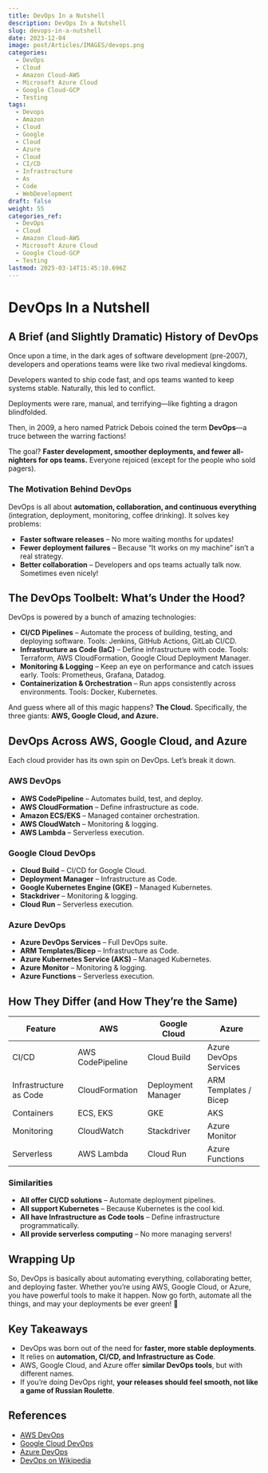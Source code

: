 ```yaml
---
title: DevOps In a Nutshell
description: DevOps In a Nutshell
slug: devops-in-a-nutshell
date: 2023-12-04
image: post/Articles/IMAGES/devops.png
categories:
  - DevOps
  - Cloud
  - Amazon Cloud-AWS
  - Microsoft Azure Cloud
  - Google Cloud-GCP
  - Testing
tags:
  - Devops
  - Amazon
  - Cloud
  - Google
  - Cloud
  - Azure
  - Cloud
  - CI/CD
  - Infrastructure
  - As
  - Code
  - WebDevelopment
draft: false
weight: 55
categories_ref:
  - DevOps
  - Cloud
  - Amazon Cloud-AWS
  - Microsoft Azure Cloud
  - Google Cloud-GCP
  - Testing
lastmod: 2025-03-14T15:45:10.696Z
---
```

# DevOps In a Nutshell

## A Brief (and Slightly Dramatic) History of DevOps

Once upon a time, in the dark ages of software development (pre-2007), developers and operations teams were like two rival medieval kingdoms.

Developers wanted to ship code fast, and ops teams wanted to keep systems stable. Naturally, this led to conflict.

Deployments were rare, manual, and terrifying—like fighting a dragon blindfolded.

Then, in 2009, a hero named Patrick Debois coined the term **DevOps**—a truce between the warring factions!

The goal? **Faster development, smoother deployments, and fewer all-nighters for ops teams.** Everyone rejoiced (except for the people who sold pagers).

### The Motivation Behind DevOps

DevOps is all about **automation, collaboration, and continuous everything** (integration, deployment, monitoring, coffee drinking). It solves key problems:

* **Faster software releases** – No more waiting months for updates!
* **Fewer deployment failures** – Because “It works on my machine” isn’t a real strategy.
* **Better collaboration** – Developers and ops teams actually talk now. Sometimes even nicely!

## The DevOps Toolbelt: What’s Under the Hood?

DevOps is powered by a bunch of amazing technologies:

* **CI/CD Pipelines** – Automate the process of building, testing, and deploying software. Tools: Jenkins, GitHub Actions, GitLab CI/CD.
* **Infrastructure as Code (IaC)** – Define infrastructure with code. Tools: Terraform, AWS CloudFormation, Google Cloud Deployment Manager.
* **Monitoring & Logging** – Keep an eye on performance and catch issues early. Tools: Prometheus, Grafana, Datadog.
* **Containerization & Orchestration** – Run apps consistently across environments. Tools: Docker, Kubernetes.

And guess where all of this magic happens? **The Cloud.** Specifically, the three giants: **AWS, Google Cloud, and Azure.**

## DevOps Across AWS, Google Cloud, and Azure

Each cloud provider has its own spin on DevOps. Let’s break it down.

### AWS DevOps

* **AWS CodePipeline** – Automates build, test, and deploy.
* **AWS CloudFormation** – Define infrastructure as code.
* **Amazon ECS/EKS** – Managed container orchestration.
* **AWS CloudWatch** – Monitoring & logging.
* **AWS Lambda** – Serverless execution.

### Google Cloud DevOps

* **Cloud Build** – CI/CD for Google Cloud.
* **Deployment Manager** – Infrastructure as Code.
* **Google Kubernetes Engine (GKE)** – Managed Kubernetes.
* **Stackdriver** – Monitoring & logging.
* **Cloud Run** – Serverless execution.

### Azure DevOps

* **Azure DevOps Services** – Full DevOps suite.
* **ARM Templates/Bicep** – Infrastructure as Code.
* **Azure Kubernetes Service (AKS)** – Managed Kubernetes.
* **Azure Monitor** – Monitoring & logging.
* **Azure Functions** – Serverless execution.

## How They Differ (and How They’re the Same)

| Feature                | AWS              | Google Cloud       | Azure                 |
| ---------------------- | ---------------- | ------------------ | --------------------- |
| CI/CD                  | AWS CodePipeline | Cloud Build        | Azure DevOps Services |
| Infrastructure as Code | CloudFormation   | Deployment Manager | ARM Templates / Bicep |
| Containers             | ECS, EKS         | GKE                | AKS                   |
| Monitoring             | CloudWatch       | Stackdriver        | Azure Monitor         |
| Serverless             | AWS Lambda       | Cloud Run          | Azure Functions       |

### Similarities

* **All offer CI/CD solutions** – Automate deployment pipelines.
* **All support Kubernetes** – Because Kubernetes is the cool kid.
* **All have Infrastructure as Code tools** – Define infrastructure programmatically.
* **All provide serverless computing** – No more managing servers!

## Wrapping Up

So, DevOps is basically about automating everything, collaborating better, and deploying faster. Whether you’re using AWS, Google Cloud, or Azure, you have powerful tools to make it happen. Now go forth, automate all the things, and may your deployments be ever green! 🌱

## Key Takeaways

* DevOps was born out of the need for **faster, more stable deployments**.
* It relies on **automation, CI/CD, and Infrastructure as Code**.
* AWS, Google Cloud, and Azure offer **similar DevOps tools**, but with different names.
* If you’re doing DevOps right, **your releases should feel smooth, not like a game of Russian Roulette**.

## References

* [AWS DevOps](https://aws.amazon.com/devops/)
* [Google Cloud DevOps](https://cloud.google.com/devops/)
* [Azure DevOps](https://azure.microsoft.com/en-us/solutions/devops/)
* [DevOps on Wikipedia](https://en.wikipedia.org/wiki/DevOps)
